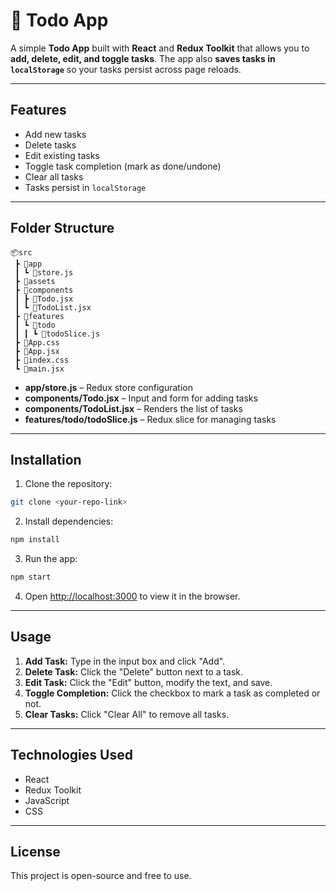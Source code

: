 # 📝 Todo App

A simple **Todo App** built with **React** and **Redux Toolkit** that allows you to **add, delete, edit, and toggle tasks**. The app also **saves tasks in `localStorage`** so your tasks persist across page reloads.

---

## Features

* Add new tasks
* Delete tasks
* Edit existing tasks
* Toggle task completion (mark as done/undone)
* Clear all tasks
* Tasks persist in `localStorage`

---

## Folder Structure

```
📦src
 ┣ 📂app
 ┃ ┗ 📜store.js
 ┣ 📂assets
 ┣ 📂components
 ┃ ┣ 📜Todo.jsx
 ┃ ┗ 📜TodoList.jsx
 ┣ 📂features
 ┃ ┗ 📂todo
 ┃ ┃ ┗ 📜todoSlice.js
 ┣ 📜App.css
 ┣ 📜App.jsx
 ┣ 📜index.css
 ┗ 📜main.jsx
```

* **app/store.js** – Redux store configuration
* **components/Todo.jsx** – Input and form for adding tasks
* **components/TodoList.jsx** – Renders the list of tasks
* **features/todo/todoSlice.js** – Redux slice for managing tasks

---

## Installation

1. Clone the repository:

```bash
git clone <your-repo-link>
```

2. Install dependencies:

```bash
npm install
```

3. Run the app:

```bash
npm start
```

4. Open [http://localhost:3000](http://localhost:3000) to view it in the browser.

---

## Usage

1. **Add Task:** Type in the input box and click "Add".
2. **Delete Task:** Click the "Delete" button next to a task.
3. **Edit Task:** Click the "Edit" button, modify the text, and save.
4. **Toggle Completion:** Click the checkbox to mark a task as completed or not.
5. **Clear Tasks:** Click "Clear All" to remove all tasks.

---

## Technologies Used

* React
* Redux Toolkit
* JavaScript
* CSS

---

## License

This project is open-source and free to use.
